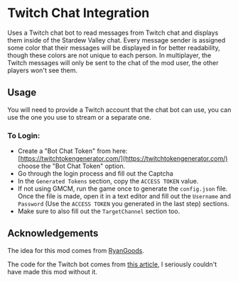 ﻿# Twitch Chat Integration

Uses a Twitch chat bot to read messages from Twitch chat and displays them inside of the Stardew Valley chat.
Every message sender is assigned some color that their messages will be displayed in for better readability,
though these colors are not unique to each person.
In multiplayer, the Twitch messages will only be sent to the chat of the mod user, the other players won't see them.

## Usage
You will need to provide a Twitch account that the chat bot can use, you can use the one you use to stream or a separate one.

### To Login:
* Create a "Bot Chat Token" from here: [https://twitchtokengenerator.com/](https://twitchtokengenerator.com/) choose the "Bot Chat Token" option.
* Go through the login process and fill out the Captcha
* In the `Generated Tokens` section, copy the `ACCESS TOKEN` value.
* If not using GMCM, run the game once to generate the `config.json` file. Once the file is made, open it in a text editor and fill out the `Username` and `Password` (Use the `ACCESS TOKEN` you generated in the last step) sections.
* Make sure to also fill out the `TargetChannel` section too.

## Acknowledgements

The idea for this mod comes from [RyanGoods](https://github.com/StardewModders/mod-ideas/issues/1047).

The code for the Twitch bot comes from [this article](https://medium.com/swlh/writing-a-twitch-bot-from-scratch-in-c-f59d9fed10f3),
I seriously couldn't have made this mod without it.
